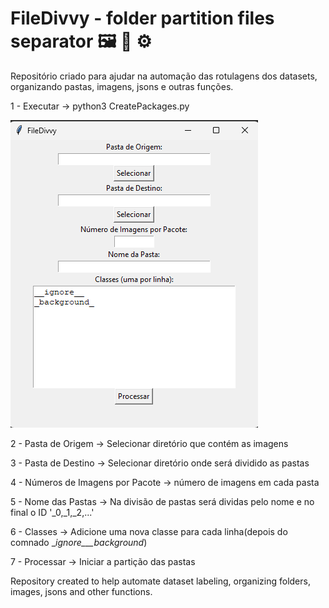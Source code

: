 # FileDivvy - folder partition files separator 🖼 📝 ⚙️
Repositório criado para ajudar na automação das rotulagens dos datasets, organizando pastas, imagens, jsons e outras funções. 

1 - Executar -> python3 CreatePackages.py

![Alt text](image.png)

2 - Pasta de Origem -> Selecionar diretório que contém as imagens

3 - Pasta de Destino -> Selecionar diretório onde será dividido as pastas 

4 - Números de Imagens por Pacote -> número de imagens em cada pasta

5 - Nome das Pastas -> Na divisão de pastas será dividas pelo nome e no final o ID '_0,_1,_2,...'

6 - Classes -> Adicione uma nova classe para cada linha(depois do comnado __ignore___background_)

7 - Processar -> Iniciar a partição das pastas

Repository created to help automate dataset labeling, organizing folders, images, jsons and other functions.

